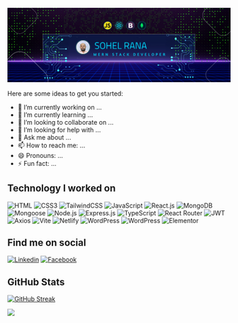 ![](https://raw.githubusercontent.com/sohel5G/sohel5g/main/MERN%20Stack%20developer.png "Sohel Rana - FRONT END DEVELOPER")

Here are some ideas to get you started:

- 🔭 I’m currently working on ...
- 🌱 I’m currently learning ...
- 👯 I’m looking to collaborate on ...
- 🤔 I’m looking for help with ...
- 💬 Ask me about ...
- 📫 How to reach me: ...
- 😄 Pronouns: ...
- ⚡ Fun fact: ...

## Technology I worked on
![HTML](https://img.shields.io/badge/HTML5-E34F26?style=flat-square&logo=html5&logoColor=white)
![CSS3](https://img.shields.io/badge/CSS3-1572B6?style=flat-square&logo=css3&logoColor=white)
![TailwindCSS](https://img.shields.io/badge/Tailwind_CSS-38B2AC?style=flat-square&logo=tailwind-css&logoColor=white)
![JavaScript](https://img.shields.io/badge/JavaScript-F7DF1E?style=flat-square&logo=javascript&logoColor=black)
![React.js](https://img.shields.io/badge/React.js-0081CB?style=flat-square&logo=react&logoColor=61DAFB)
![MongoDB](https://img.shields.io/badge/MongoDB-4EA94B?style=flat-square&logo=mongodb&logoColor=white)
![Mongoose](https://img.shields.io/badge/Mongoose-880000?style=flat-square&logo=mongoose&logoColor=white)
![Node.js](https://img.shields.io/badge/Node.js-43853D?style=flat-square&logo=node.js&logoColor=white)
![Express.js](https://img.shields.io/badge/Express.js-000000?style=flat-square&logo=express&logoColor=white)
![TypeScript](https://img.shields.io/badge/TypeScript-007ACC?style=flat-square&logo=typescript&logoColor=white)
![React Router](https://img.shields.io/badge/React%20Router-CA4245?style=flat-square&logo=reactrouter&logoColor=white)
![JWT](https://img.shields.io/badge/JSON%20Web%20Token-000000?style=flat-square&logo=jsonwebtokens&logoColor=white)
![Axios](https://img.shields.io/badge/Axios-56A5FF?style=flat-square&logo=axios&logoColor=white)
![Vite](https://img.shields.io/badge/Vite-593D88?style=flat-square&logo=vite&logoColor=white)
![Netlify](https://img.shields.io/badge/Netlify-00C7B7?style=flat-square&logo=netlify&logoColor=white)
![WordPress](https://img.shields.io/badge/Wordpress-21759B?style=flat-square&logo=wordpress&logoColor=white)
![WordPress](https://img.shields.io/badge/WooCommerce-96588A?style=flat-square&logo=woocommerce&logoColor=white)
![Elementor](https://img.shields.io/badge/Elementor-9146FF?style=flat-square&logo=elementor&logoColor=white)

## Find me on social
[![Linkedin](https://img.shields.io/badge/LinkedIn-0077B5?style=flat-square&logo=linkedin&logoColor=white)](https://www.linkedin.com/in/sohel5G/)
[![Facebook](https://img.shields.io/badge/Facebook-1877F2?style=flat-square&logo=facebook&logoColor=white)](https://web.facebook.com/sohel5G/)

## GitHub Stats
[![GitHub Streak](https://github-readme-streak-stats.herokuapp.com?user=sohel5g&theme=tokyonight-duo&hide_border=true&card_width=500)](https://git.io/streak-stats)


![](http://github-profile-summary-cards.vercel.app/api/cards/profile-details?username=sohel5g&theme=blueberry)


